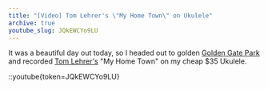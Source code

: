 ```yaml
---
title: "[Video] Tom Lehrer's \"My Home Town\" on Ukulele"
archive: true
youtube_slug: JQkEWCYo9LU
---
```


It was a beautiful day out today, so I headed out to golden [Golden Gate Park](http://en.wikipedia.org/wiki/Golden_Gate_Park) and recorded [Tom Lehrer's](http://en.wikipedia.org/wiki/Tom_Lehrer) "My Home Town" on my cheap $35 Ukulele.

::youtube{token=JQkEWCYo9LU}
